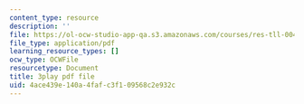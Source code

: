 ```yaml
---
content_type: resource
description: ''
file: https://ol-ocw-studio-app-qa.s3.amazonaws.com/courses/res-tll-004-stem-concept-videos-fall-2013/4ace439e140a4fafc3f109568c2e932c_pazn1IIeDEU.pdf
file_type: application/pdf
learning_resource_types: []
ocw_type: OCWFile
resourcetype: Document
title: 3play pdf file
uid: 4ace439e-140a-4faf-c3f1-09568c2e932c
---
```

